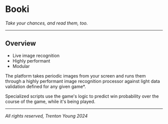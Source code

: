 # Booki

_Take your chances, and read them, too._

--------------

## Overview

- Live image recognition
- Highly performant
- Modular

The platform takes periodic images from your screen and runs them through a 
highly performant image recognition processor against light data validation
defined for any given game*.

Specialized scripts use the game's logic to predict win probability over the 
course of the game, while it's being played.

-------------

_All rights reserved, Trenton Young 2024_